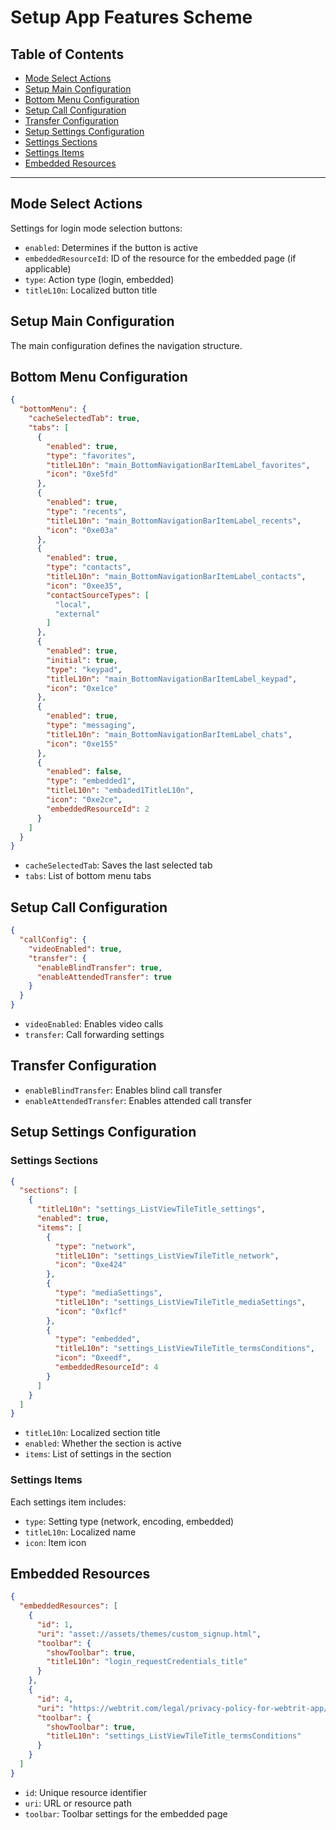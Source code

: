 # Setup App Features Scheme

## Table of Contents

- [Mode Select Actions](#mode-select-actions)
- [Setup Main Configuration](#setup-main-configuration)
- [Bottom Menu Configuration](#bottom-menu-configuration)
- [Setup Call Configuration](#setup-call-configuration)
- [Transfer Configuration](#transfer-configuration)
- [Setup Settings Configuration](#setup-settings-configuration)
- [Settings Sections](#settings-sections)
- [Settings Items](#settings-items)
- [Embedded Resources](#embedded-resources)

---

## Mode Select Actions

Settings for login mode selection buttons:

- `enabled`: Determines if the button is active
- `embeddedResourceId`: ID of the resource for the embedded page (if applicable)
- `type`: Action type (login, embedded)
- `titleL10n`: Localized button title

## Setup Main Configuration

The main configuration defines the navigation structure.

## Bottom Menu Configuration

```json
{
  "bottomMenu": {
    "cacheSelectedTab": true,
    "tabs": [
      {
        "enabled": true,
        "type": "favorites",
        "titleL10n": "main_BottomNavigationBarItemLabel_favorites",
        "icon": "0xe5fd"
      },
      {
        "enabled": true,
        "type": "recents",
        "titleL10n": "main_BottomNavigationBarItemLabel_recents",
        "icon": "0xe03a"
      },
      {
        "enabled": true,
        "type": "contacts",
        "titleL10n": "main_BottomNavigationBarItemLabel_contacts",
        "icon": "0xee35",
        "contactSourceTypes": [
          "local",
          "external"
        ]
      },
      {
        "enabled": true,
        "initial": true,
        "type": "keypad",
        "titleL10n": "main_BottomNavigationBarItemLabel_keypad",
        "icon": "0xe1ce"
      },
      {
        "enabled": true,
        "type": "messaging",
        "titleL10n": "main_BottomNavigationBarItemLabel_chats",
        "icon": "0xe155"
      },
      {
        "enabled": false,
        "type": "embedded1",
        "titleL10n": "embaded1TitleL10n",
        "icon": "0xe2ce",
        "embeddedResourceId": 2
      }
    ]
  }
}
```

- `cacheSelectedTab`: Saves the last selected tab
- `tabs`: List of bottom menu tabs

## Setup Call Configuration

```json
{
  "callConfig": {
    "videoEnabled": true,
    "transfer": {
      "enableBlindTransfer": true,
      "enableAttendedTransfer": true
    }
  }
}
```

- `videoEnabled`: Enables video calls
- `transfer`: Call forwarding settings

## Transfer Configuration

- `enableBlindTransfer`: Enables blind call transfer
- `enableAttendedTransfer`: Enables attended call transfer

## Setup Settings Configuration

### Settings Sections

```json
{
  "sections": [
    {
      "titleL10n": "settings_ListViewTileTitle_settings",
      "enabled": true,
      "items": [
        {
          "type": "network",
          "titleL10n": "settings_ListViewTileTitle_network",
          "icon": "0xe424"
        },
        {
          "type": "mediaSettings",
          "titleL10n": "settings_ListViewTileTitle_mediaSettings",
          "icon": "0xf1cf"
        },
        {
          "type": "embedded",
          "titleL10n": "settings_ListViewTileTitle_termsConditions",
          "icon": "0xeedf",
          "embeddedResourceId": 4
        }
      ]
    }
  ]
}
```

- `titleL10n`: Localized section title
- `enabled`: Whether the section is active
- `items`: List of settings in the section

### Settings Items

Each settings item includes:

- `type`: Setting type (network, encoding, embedded)
- `titleL10n`: Localized name
- `icon`: Item icon

## Embedded Resources

```json
{
  "embeddedResources": [
    {
      "id": 1,
      "uri": "asset://assets/themes/custom_signup.html",
      "toolbar": {
        "showToolbar": true,
        "titleL10n": "login_requestCredentials_title"
      }
    },
    {
      "id": 4,
      "uri": "https://webtrit.com/legal/privacy-policy-for-webtrit-app/",
      "toolbar": {
        "showToolbar": true,
        "titleL10n": "settings_ListViewTileTitle_termsConditions"
      }
    }
  ]
}
```

- `id`: Unique resource identifier
- `uri`: URL or resource path
- `toolbar`: Toolbar settings for the embedded page

